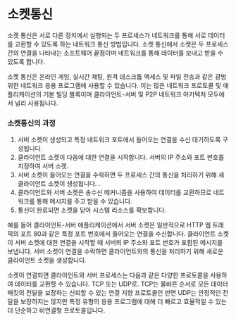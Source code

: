 # 소켓통신

소켓 통신은 서로 다른 장치에서 실행되는 두 프로세스가 네트워크를 통해 서로 데이터를 교환할 수 있도록 하는 네트워크 통신 방법입니다. 소켓 통신에서 소켓은 두 프로세스 간의 연결을 나타내는 소프트웨어 끝점이며 네트워크를 통해 데이터를 보내고 받을 수 있도록 합니다.

소켓 통신은 온라인 게임, 실시간 채팅, 원격 데스크톱 액세스 및 파일 전송과 같은 광범위한 네트워크 응용 프로그램에 사용할 수 있습니다. 이는 많은 네트워크 프로토콜 및 애플리케이션의 기본 빌딩 블록이며 클라이언트-서버 및 P2P 네트워크 아키텍처 모두에서 널리 사용됩니다.



### 소켓통신의 과정

1. 서버 소켓이 생성되고 특정 네트워크 포트에서 들어오는 연결을 수신 대기하도록 구성됩니다.
2. 클라이언트 소켓이 다음에 대한 연결을 시작합니다. 서버의 IP 주소와 포트 번호를 지정하여 서버 소켓.
3. 서버 소켓이 들어오는 연결을 수락하면 두 프로세스 간의 통신을 처리하기 위해 새 클라이언트 소켓이 생성됩니다. .
4. 클라이언트와 서버 소켓은 송수신 메커니즘을 사용하여 데이터를 교환하므로 네트워크를 통해 메시지를 주고 받을 수 있습니다.
5. 통신이 완료되면 소켓을 닫아 시스템 리소스를 확보합니다.

예를 들어 클라이언트-서버 애플리케이션에서 서버 소켓은 일반적으로 HTTP 웹 트래픽의 포트 80과 같은 특정 포트 번호에서 들어오는 연결을 수신합니다. 클라이언트 소켓이 서버 소켓에 대한 연결을 시작할 때 서버의 IP 주소와 포트 번호가 포함된 메시지를 보냅니다. 서버 소켓이 연결을 수락하면 클라이언트와의 통신을 처리하기 위해 새로운 클라이언트 소켓을 생성합니다.

소켓이 연결되면 클라이언트와 서버 프로세스는 다음과 같은 다양한 프로토콜을 사용하여 데이터를 교환할 수 있습니다. TCP 또는 UDP로. TCP는 올바른 순서로 모든 데이터 패킷의 전달을 보장하는 신뢰할 수 있는 연결 지향 프로토콜인 반면 UDP는 안정적인 전달을 보장하지는 않지만 특정 유형의 응용 프로그램에 대해 더 빠르고 효율적일 수 있는 더 단순하고 비연결형 프로토콜입니다. 



